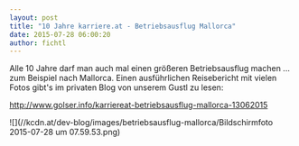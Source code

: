 ```yaml
---
layout: post
title: "10 Jahre karriere.at - Betriebsausflug Mallorca"
date: 2015-07-28 06:00:20
author: fichtl
---
```

Alle 10 Jahre darf man auch mal einen größeren Betriebsausflug machen ... zum Beispiel nach Mallorca. Einen ausführlichen Reisebericht mit vielen Fotos gibt's im privaten Blog von unserem Gustl zu lesen:

http://www.golser.info/karriereat-betriebsausflug-mallorca-13062015

![](//kcdn.at/dev-blog/images/betriebsausflug-mallorca/Bildschirmfoto 2015-07-28 um 07.59.53.png)